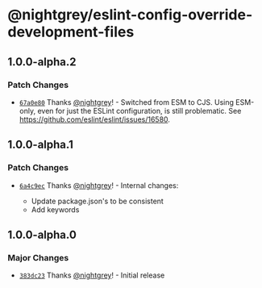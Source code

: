 # @nightgrey/eslint-config-override-development-files

## 1.0.0-alpha.2

### Patch Changes

- [`67a0e80`](https://github.com/nightgrey/eslint-config/commit/67a0e80f7d622a0dfd32cf17af5a9d23b738d938) Thanks [@nightgrey](https://github.com/nightgrey)! - Switched from ESM to CJS. Using ESM-only, even for just the ESLint configuration, is still problematic. See https://github.com/eslint/eslint/issues/16580.

## 1.0.0-alpha.1

### Patch Changes

- [`6a4c9ec`](https://github.com/nightgrey/eslint-config/commit/6a4c9ec10ea84a6cb54132789fbb25fe17500631) Thanks [@nightgrey](https://github.com/nightgrey)! - Internal changes:

  - Update package.json's to be consistent
  - Add keywords

## 1.0.0-alpha.0

### Major Changes

- [`383dc23`](https://github.com/nightgrey/eslint-config/commit/383dc23be293e2ce7bc7311b2de07f7249f8795b) Thanks [@nightgrey](https://github.com/nightgrey)! - Initial release
